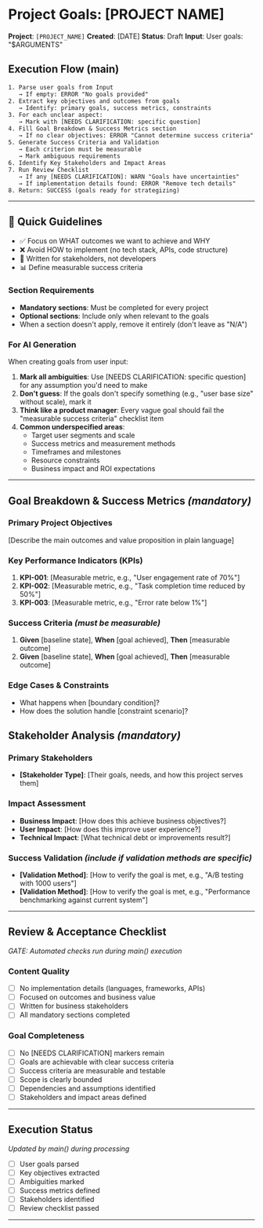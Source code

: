 # Project Goals: [PROJECT NAME]

**Project**: `[PROJECT_NAME]`
**Created**: [DATE]
**Status**: Draft
**Input**: User goals: "$ARGUMENTS"

## Execution Flow (main)
```
1. Parse user goals from Input
   → If empty: ERROR "No goals provided"
2. Extract key objectives and outcomes from goals
   → Identify: primary goals, success metrics, constraints
3. For each unclear aspect:
   → Mark with [NEEDS CLARIFICATION: specific question]
4. Fill Goal Breakdown & Success Metrics section
   → If no clear objectives: ERROR "Cannot determine success criteria"
5. Generate Success Criteria and Validation
   → Each criterion must be measurable
   → Mark ambiguous requirements
6. Identify Key Stakeholders and Impact Areas
7. Run Review Checklist
   → If any [NEEDS CLARIFICATION]: WARN "Goals have uncertainties"
   → If implementation details found: ERROR "Remove tech details"
8. Return: SUCCESS (goals ready for strategizing)
```

---

## 🎯 Quick Guidelines
- ✅ Focus on WHAT outcomes we want to achieve and WHY
- ❌ Avoid HOW to implement (no tech stack, APIs, code structure)
- 👥 Written for stakeholders, not developers
- 📊 Define measurable success criteria

### Section Requirements
- **Mandatory sections**: Must be completed for every project
- **Optional sections**: Include only when relevant to the goals
- When a section doesn't apply, remove it entirely (don't leave as "N/A")

### For AI Generation
When creating goals from user input:
1. **Mark all ambiguities**: Use [NEEDS CLARIFICATION: specific question] for any assumption you'd need to make
2. **Don't guess**: If the goals don't specify something (e.g., "user base size" without scale), mark it
3. **Think like a product manager**: Every vague goal should fail the "measurable success criteria" checklist item
4. **Common underspecified areas**:
   - Target user segments and scale
   - Success metrics and measurement methods
   - Timeframes and milestones
   - Resource constraints
   - Business impact and ROI expectations

---

## Goal Breakdown & Success Metrics *(mandatory)*

### Primary Project Objectives
[Describe the main outcomes and value proposition in plain language]

### Key Performance Indicators (KPIs)
1. **KPI-001**: [Measurable metric, e.g., "User engagement rate of 70%"]
2. **KPI-002**: [Measurable metric, e.g., "Task completion time reduced by 50%"]
3. **KPI-003**: [Measurable metric, e.g., "Error rate below 1%"]

### Success Criteria *(must be measurable)*
1. **Given** [baseline state], **When** [goal achieved], **Then** [measurable outcome]
2. **Given** [baseline state], **When** [goal achieved], **Then** [measurable outcome]

### Edge Cases & Constraints
- What happens when [boundary condition]?
- How does the solution handle [constraint scenario]?

## Stakeholder Analysis *(mandatory)*

### Primary Stakeholders
- **[Stakeholder Type]**: [Their goals, needs, and how this project serves them]

### Impact Assessment
- **Business Impact**: [How does this achieve business objectives?]
- **User Impact**: [How does this improve user experience?]
- **Technical Impact**: [What technical debt or improvements result?]

### Success Validation *(include if validation methods are specific)*
- **[Validation Method]**: [How to verify the goal is met, e.g., "A/B testing with 1000 users"]
- **[Validation Method]**: [How to verify the goal is met, e.g., "Performance benchmarking against current system"]

---

## Review & Acceptance Checklist
*GATE: Automated checks run during main() execution*

### Content Quality
- [ ] No implementation details (languages, frameworks, APIs)
- [ ] Focused on outcomes and business value
- [ ] Written for business stakeholders
- [ ] All mandatory sections completed

### Goal Completeness
- [ ] No [NEEDS CLARIFICATION] markers remain
- [ ] Goals are achievable with clear success criteria
- [ ] Success criteria are measurable and testable
- [ ] Scope is clearly bounded
- [ ] Dependencies and assumptions identified
- [ ] Stakeholders and impact areas defined

---

## Execution Status
*Updated by main() during processing*

- [ ] User goals parsed
- [ ] Key objectives extracted
- [ ] Ambiguities marked
- [ ] Success metrics defined
- [ ] Stakeholders identified
- [ ] Review checklist passed

---